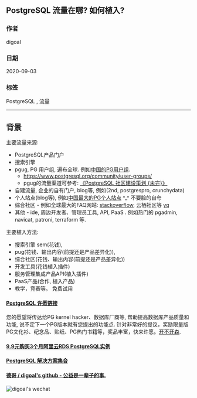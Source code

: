 ## PostgreSQL 流量在哪? 如何植入?     
    
### 作者    
digoal    
    
### 日期    
2020-09-03    
    
### 标签    
PostgreSQL , 流量     
    
----    
    
## 背景    
主要流量来源:    
    
- PostgreSQL产品门户    
- 搜索引擎    
- pgug, PG 用户组, 遍布全球. 例如[中国的PG用户组](http://postgres.cn/index.php/v2/home).     
    - https://www.postgresql.org/community/user-groups/    
    - pgug的流量渠道可参考: [《PostgreSQL 社区建设策划 {未完}》](../202008/20200828_01.md)      
- 自建流量, 企业的自有门户, blog等, 例如(2nd, postgrespro, crunchydata)     
- 个人站点(blog等), 例如[中国最大的PG个人站点](https://github.com/digoal/blog/blob/master/README.md)  ^_^ 不要脸的自夸     
- 综合社区 - 例如全球最大的FAQ网站: [stackoverflow](https://stackoverflow.com/questions/tagged/postgresql?tab=Newest), 云栖社区等 [yq](https://developer.aliyun.com/)     
- 其他 - ide, 周边开发者、管理员工具, API, PaaS . 例如热门的 pgadmin, navicat, patroni, terraform 等.     
    
    
主要植入方法:     
- 搜索引擎 sem(花钱),     
- pug(花钱、输出内容(前提还是产品差异化)),     
- 综合社区(花钱、输出内容(前提还是产品差异化))     
- 开发工具(花钱植入插件)    
- 服务管理集成产品API(植入插件)    
- PaaS产品(合作, 植入产品)    
- 教学，竞赛等。 免费试用
    
    
  
#### [PostgreSQL 许愿链接](https://github.com/digoal/blog/issues/76 "269ac3d1c492e938c0191101c7238216")
您的愿望将传达给PG kernel hacker、数据库厂商等, 帮助提高数据库产品质量和功能, 说不定下一个PG版本就有您提出的功能点. 针对非常好的提议，奖励限量版PG文化衫、纪念品、贴纸、PG热门书籍等，奖品丰富，快来许愿。[开不开森](https://github.com/digoal/blog/issues/76 "269ac3d1c492e938c0191101c7238216").  
  
  
#### [9.9元购买3个月阿里云RDS PostgreSQL实例](https://www.aliyun.com/database/postgresqlactivity "57258f76c37864c6e6d23383d05714ea")
  
  
#### [PostgreSQL 解决方案集合](https://yq.aliyun.com/topic/118 "40cff096e9ed7122c512b35d8561d9c8")
  
  
#### [德哥 / digoal's github - 公益是一辈子的事.](https://github.com/digoal/blog/blob/master/README.md "22709685feb7cab07d30f30387f0a9ae")
  
  
![digoal's wechat](../pic/digoal_weixin.jpg "f7ad92eeba24523fd47a6e1a0e691b59")
  
